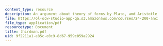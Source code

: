 ```yaml
---
content_type: resource
description: An argument about theory of forms by Plato, and Aristotle.
file: https://ol-ocw-studio-app-qa.s3.amazonaws.com/courses/24-200-ancient-philosophy-fall-2004/9f2211a1e85ce0c98d67959c059a2924_thirdman.pdf
file_type: application/pdf
resourcetype: Document
title: thirdman.pdf
uid: 9f2211a1-e85c-e0c9-8d67-959c059a2924
---
```

